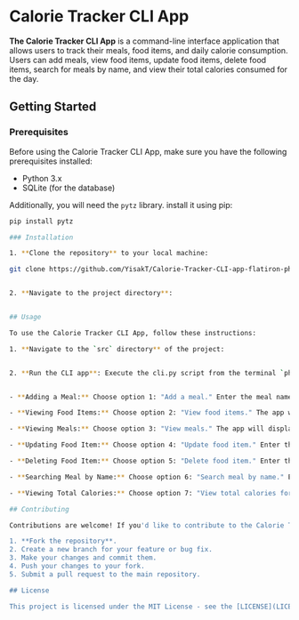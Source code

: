 # Calorie Tracker CLI App

**The Calorie Tracker CLI App** is a command-line interface application that allows users to track their meals, food items, and daily calorie consumption. Users can add meals, view food items, update food items, delete food items, search for meals by name, and view their total calories consumed for the day.

## Getting Started

### Prerequisites

Before using the Calorie Tracker CLI App, make sure you have the following prerequisites installed:

- Python 3.x
- SQLite (for the database)
  
Additionally, you will need the `pytz` library.
install it using pip:
```bash
pip install pytz

### Installation

1. **Clone the repository** to your local machine:

git clone https://github.com/YisakT/Calorie-Tracker-CLI-app-flatiron-phase-3-project


2. **Navigate to the project directory**:


## Usage

To use the Calorie Tracker CLI App, follow these instructions:

1. **Navigate to the `src` directory** of the project:


2. **Run the CLI app**: Execute the cli.py script from the terminal `phython cli.py`


- **Adding a Meal:** Choose option 1: "Add a meal." Enter the meal name and the calorie count for the meal.

- **Viewing Food Items:** Choose option 2: "View food items." The app will display a list of available food items along with their IDs and calories.

- **Viewing Meals:** Choose option 3: "View meals." The app will display a list of recorded meals along with their IDs and dates.

- **Updating Food Item:** Choose option 4: "Update food item." Enter the ID of the food item you want to update. Then enter the new name and new calorie count for the food item.

- **Deleting Food Item:** Choose option 5: "Delete food item." Enter the ID of the food item you want to delete.

- **Searching Meal by Name:** Choose option 6: "Search meal by name." Enter the name (or part of the name) of the meal you want to search for.

- **Viewing Total Calories:** Choose option 7: "View total calories for today." The app will display the total calories consumed for the current day.

## Contributing

Contributions are welcome! If you'd like to contribute to the Calorie Tracker CLI App, please follow these steps:

1. **Fork the repository**.
2. Create a new branch for your feature or bug fix.
3. Make your changes and commit them.
4. Push your changes to your fork.
5. Submit a pull request to the main repository.

## License

This project is licensed under the MIT License - see the [LICENSE](LICENSE) file for details.


